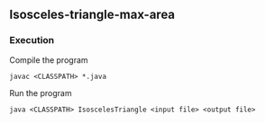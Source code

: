 ## Isosceles-triangle-max-area

### Execution

Compile the program

```
javac <CLASSPATH> *.java
```

Run the program
```
java <CLASSPATH> IsoscelesTriangle <input file> <output file>
```